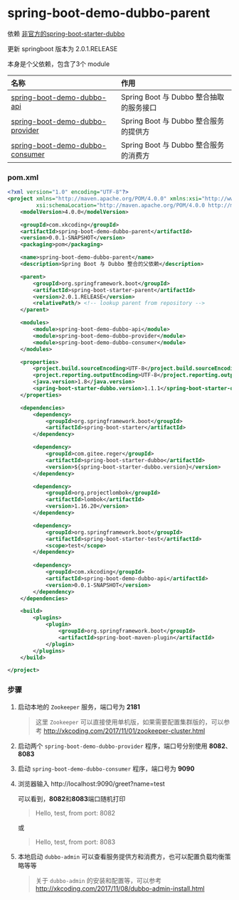 # spring-boot-demo-dubbo-parent

依赖 [非官方的spring-boot-starter-dubbo](https://gitee.com/reger/spring-boot-starter-dubbo)

更新 springboot 版本为 2.0.1.RELEASE

本身是个父依赖，包含了3个 module

| 名称                                                         | 作用                                    |
| :----------------------------------------------------------- | :-------------------------------------- |
| [spring-boot-demo-dubbo-api](./spring-boot-demo-dubbo-api/pom.xml) | Spring Boot 与 Dubbo 整合抽取的服务接口 |
| [spring-boot-demo-dubbo-provider](./spring-boot-demo-dubbo-provider/pom.xml) | Spring Boot 与 Dubbo 整合服务的提供方   |
| [spring-boot-demo-dubbo-consumer](./spring-boot-demo-dubbo-consumer/pom.xml) | Spring Boot 与 Dubbo 整合服务的消费方   |

### pom.xml

```xml
<?xml version="1.0" encoding="UTF-8"?>
<project xmlns="http://maven.apache.org/POM/4.0.0" xmlns:xsi="http://www.w3.org/2001/XMLSchema-instance"
         xsi:schemaLocation="http://maven.apache.org/POM/4.0.0 http://maven.apache.org/xsd/maven-4.0.0.xsd">
	<modelVersion>4.0.0</modelVersion>

	<groupId>com.xkcoding</groupId>
	<artifactId>spring-boot-demo-dubbo-parent</artifactId>
	<version>0.0.1-SNAPSHOT</version>
	<packaging>pom</packaging>

	<name>spring-boot-demo-dubbo-parent</name>
	<description>Spring Boot 与 Dubbo 整合的父依赖</description>

	<parent>
		<groupId>org.springframework.boot</groupId>
		<artifactId>spring-boot-starter-parent</artifactId>
		<version>2.0.1.RELEASE</version>
		<relativePath/> <!-- lookup parent from repository -->
	</parent>

	<modules>
		<module>spring-boot-demo-dubbo-api</module>
		<module>spring-boot-demo-dubbo-provider</module>
		<module>spring-boot-demo-dubbo-consumer</module>
	</modules>

	<properties>
		<project.build.sourceEncoding>UTF-8</project.build.sourceEncoding>
		<project.reporting.outputEncoding>UTF-8</project.reporting.outputEncoding>
		<java.version>1.8</java.version>
		<spring-boot-starter-dubbo.version>1.1.1</spring-boot-starter-dubbo.version>
	</properties>

	<dependencies>
		<dependency>
			<groupId>org.springframework.boot</groupId>
			<artifactId>spring-boot-starter</artifactId>
		</dependency>

		<dependency>
			<groupId>com.gitee.reger</groupId>
			<artifactId>spring-boot-starter-dubbo</artifactId>
			<version>${spring-boot-starter-dubbo.version}</version>
		</dependency>

		<dependency>
			<groupId>org.projectlombok</groupId>
			<artifactId>lombok</artifactId>
			<version>1.16.20</version>
		</dependency>

		<dependency>
			<groupId>org.springframework.boot</groupId>
			<artifactId>spring-boot-starter-test</artifactId>
			<scope>test</scope>
		</dependency>
		
		<dependency>
			<groupId>com.xkcoding</groupId>
			<artifactId>spring-boot-demo-dubbo-api</artifactId>
			<version>0.0.1-SNAPSHOT</version>
		</dependency>
	</dependencies>

	<build>
		<plugins>
			<plugin>
				<groupId>org.springframework.boot</groupId>
				<artifactId>spring-boot-maven-plugin</artifactId>
			</plugin>
		</plugins>
	</build>

</project>
```

### 步骤

1. 启动本地的 `Zookeeper` 服务，端口号为 **2181**

   > 这里 `Zookeeper` 可以直接使用单机版，如果需要配置集群版的，可以参考 http://xkcoding.com/2017/11/01/zookeeper-cluster.html

2. 启动两个 `spring-boot-demo-dubbo-provider` 程序，端口号分别使用 **8082**、**8083**

3. 启动 `spring-boot-demo-dubbo-consumer` 程序，端口号为 **9090**

4. 浏览器输入 http://localhost:9090/greet?name=test 

   可以看到，**8082**和**8083**端口随机打印

   > Hello, test, from port: 8082

   或

   > Hello, test, from port: 8083

5. 本地启动 `dubbo-admin` 可以查看服务提供方和消费方，也可以配置负载均衡策略等等

   > 关于 `dubbo-admin` 的安装和配置等，可以参考 http://xkcoding.com/2017/11/08/dubbo-admin-install.html